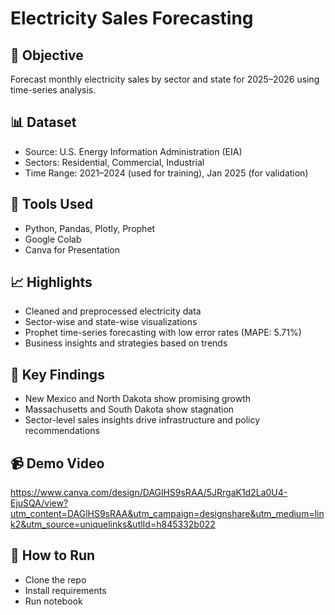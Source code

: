 # Electricity Sales Forecasting

## 📌 Objective
Forecast monthly electricity sales by sector and state for 2025–2026 using time-series analysis.

## 📊 Dataset
- Source: U.S. Energy Information Administration (EIA)
- Sectors: Residential, Commercial, Industrial
- Time Range: 2021–2024 (used for training), Jan 2025 (for validation)

## 🔧 Tools Used
- Python, Pandas, Plotly, Prophet
- Google Colab
- Canva for Presentation

## 📈 Highlights
- Cleaned and preprocessed electricity data
- Sector-wise and state-wise visualizations
- Prophet time-series forecasting with low error rates (MAPE: 5.71%)
- Business insights and strategies based on trends

## 🧠 Key Findings
- New Mexico and North Dakota show promising growth
- Massachusetts and South Dakota show stagnation
- Sector-level sales insights drive infrastructure and policy recommendations

## 📹 Demo Video
https://www.canva.com/design/DAGlHS9sRAA/5JRrgaK1d2La0U4-EjuSQA/view?utm_content=DAGlHS9sRAA&utm_campaign=designshare&utm_medium=link2&utm_source=uniquelinks&utlId=h845332b022 


## 🚀 How to Run
- Clone the repo
- Install requirements
- Run notebook

